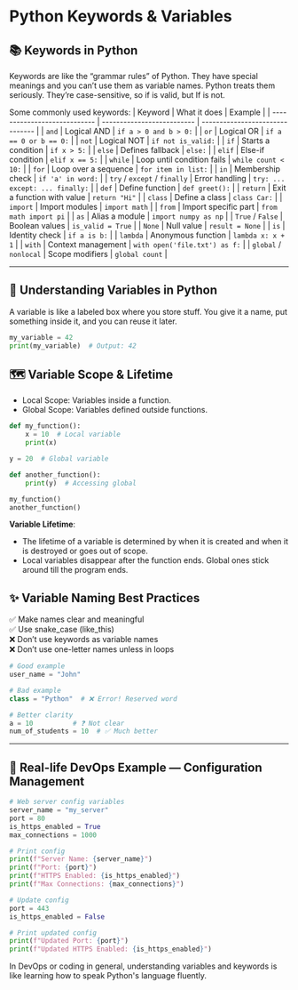 # Python Keywords & Variables

## 📚 Keywords in Python
Keywords are like the “grammar rules” of Python. They have special meanings and you can’t use them as variable names. Python treats them seriously. They’re case-sensitive, so if is valid, but If is not.

Some commonly used keywords:
| Keyword                      | What it does               | Example                         |
| ---------------------------- | -------------------------- | ------------------------------- |
| `and`                        | Logical AND                | `if a > 0 and b > 0:`           |
| `or`                         | Logical OR                 | `if a == 0 or b == 0:`          |
| `not`                        | Logical NOT                | `if not is_valid:`              |
| `if`                         | Starts a condition         | `if x > 5:`                     |
| `else`                       | Defines fallback           | `else:`                         |
| `elif`                       | Else-if condition          | `elif x == 5:`                  |
| `while`                      | Loop until condition fails | `while count < 10:`             |
| `for`                        | Loop over a sequence       | `for item in list:`             |
| `in`                         | Membership check           | `if 'a' in word:`               |
| `try` / `except` / `finally` | Error handling             | `try: ... except: ... finally:` |
| `def`                        | Define function            | `def greet():`                  |
| `return`                     | Exit a function with value | `return "Hi"`                   |
| `class`                      | Define a class             | `class Car:`                    |
| `import`                     | Import modules             | `import math`                   |
| `from`                       | Import specific part       | `from math import pi`           |
| `as`                         | Alias a module             | `import numpy as np`            |
| `True` / `False`             | Boolean values             | `is_valid = True`               |
| `None`                       | Null value                 | `result = None`                 |
| `is`                         | Identity check             | `if a is b:`                    |
| `lambda`                     | Anonymous function         | `lambda x: x + 1`               |
| `with`                       | Context management         | `with open('file.txt') as f:`   |
| `global` / `nonlocal`        | Scope modifiers            | `global count`                  |


---

## 🎯 Understanding Variables in Python
A variable is like a labeled box where you store stuff.
You give it a name, put something inside it, and you can reuse it later.
```python
my_variable = 42
print(my_variable)  # Output: 42
```

## 🗺️ Variable Scope & Lifetime
- Local Scope: Variables inside a function.
- Global Scope: Variables defined outside functions.

```python
def my_function():
    x = 10  # Local variable
    print(x)

y = 20  # Global variable

def another_function():
    print(y)  # Accessing global

my_function()
another_function()
```
**Variable Lifetime**: 
- The lifetime of a variable is determined by when it is created and when it is destroyed or goes out of scope.
- Local variables disappear after the function ends. Global ones stick around till the program ends.

## ✨ Variable Naming Best Practices
✅ Make names clear and meaningful <br>
✅ Use snake_case (like_this) <br>
❌ Don’t use keywords as variable names <br>
❌ Don’t use one-letter names unless in loops <br>

```python
# Good example
user_name = "John"

# Bad example
class = "Python"  # ❌ Error! Reserved word

# Better clarity
a = 10          # ❓ Not clear
num_of_students = 10  # ✅ Much better
```


---


## 🔧 Real-life DevOps Example — Configuration Management
```python
# Web server config variables
server_name = "my_server"
port = 80
is_https_enabled = True
max_connections = 1000

# Print config
print(f"Server Name: {server_name}")
print(f"Port: {port}")
print(f"HTTPS Enabled: {is_https_enabled}")
print(f"Max Connections: {max_connections}")

# Update config
port = 443
is_https_enabled = False

# Print updated config
print(f"Updated Port: {port}")
print(f"Updated HTTPS Enabled: {is_https_enabled}")
```
In DevOps or coding in general, understanding variables and keywords is like learning how to speak Python's language fluently.



